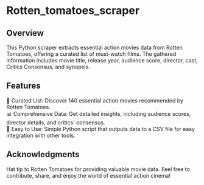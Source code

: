 # Rotten_tomatoes_scraper
## Overview
This Python scraper extracts essential action movies data from Rotten Tomatoes, offering a curated list of must-watch films. The gathered information includes movie title, release year, audience score, director, cast, Critics Consensus, and synopsis.

## Features
🍿 Curated List: Discover 140 essential action movies recommended by Rotten Tomatoes.<br>
📊 Comprehensive Data: Get detailed insights, including audience scores, director details, and critics' consensus.<br>
🚀 Easy to Use: Simple Python script that outputs data to a CSV file for easy integration with other tools.

## Acknowledgments
Hat tip to Rotten Tomatoes for providing valuable movie data.
Feel free to contribute, share, and enjoy the world of essential action cinema!
